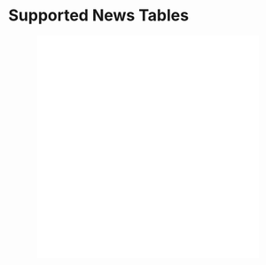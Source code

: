 # Supported News Tables

<div align="center">
    <img src="supported_news.svg" width="400" height="400" alt="css-in-readme">
</div>
